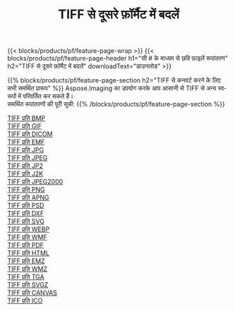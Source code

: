 ﻿---
title: TIFF से दूसरे फ़ॉर्मैट में बदलें 
weight: 3920
url: /hi/java/conversion/from/tiff 
lang: hi
langdirlevel: 2
locales: zh-hans,ja,it,ru,de,es,fr,nl,id,lt,pl,pt,vi,tr,ko,zh-hant,ar,hi,th,sv,cs,uk,he
description: Aspose.Imaging का उपयोग करके आप आसानी से TIFF से अन्य स्वरूपों में परिवर्तित कर सकते हैं
---

{{< blocks/products/pf/feature-page-wrap >}}
{{< blocks/products/pf/feature-page-header h1="सी # के माध्यम से छवि फ़ाइलें रूपांतरण" h2="TIFF से दूसरे फ़ॉर्मैट में बदलें" downloadText="डाउनलोड" >}}


{{% blocks/products/pf/feature-page-section  h2="TIFF से कनवर्ट करने के लिए सभी समर्थित प्रारूप" %}}
Aspose.Imaging का उपयोग करके आप आसानी से TIFF से अन्य स्वरूपों में परिवर्तित कर सकते हैं।
<br/>
समर्थित रूपांतरणों की पूरी सूची:
{{% /blocks/products/pf/feature-page-section %}}
<div class="container-fluid productfamilypage bg-gray">
    <div class="convertypes bg-gray agp-content section">
        <div class="container">
		<div class="row other-converters">
		    <div class='col-md-2 other-converter remove-lp remove-rp'><a href="/imaging/hi/java/conversion/tiff-to-bmp" >TIFF प्रति BMP</a></div><div class='col-md-2 other-converter remove-lp remove-rp'><a href="/imaging/hi/java/conversion/tiff-to-gif" >TIFF प्रति GIF</a></div><div class='col-md-2 other-converter remove-lp remove-rp'><a href="/imaging/hi/java/conversion/tiff-to-dicom" >TIFF प्रति DICOM</a></div><div class='col-md-2 other-converter remove-lp remove-rp'><a href="/imaging/hi/java/conversion/tiff-to-emf" >TIFF प्रति EMF</a></div><div class='col-md-2 other-converter remove-lp remove-rp'><a href="/imaging/hi/java/conversion/tiff-to-jpg" >TIFF प्रति JPG</a></div><div class='col-md-2 other-converter remove-lp remove-rp'><a href="/imaging/hi/java/conversion/tiff-to-jpeg" >TIFF प्रति JPEG</a></div><div class='col-md-2 other-converter remove-lp remove-rp'><a href="/imaging/hi/java/conversion/tiff-to-jp2" >TIFF प्रति JP2</a></div><div class='col-md-2 other-converter remove-lp remove-rp'><a href="/imaging/hi/java/conversion/tiff-to-j2k" >TIFF प्रति J2K</a></div><div class='col-md-2 other-converter remove-lp remove-rp'><a href="/imaging/hi/java/conversion/tiff-to-jpeg2000" >TIFF प्रति JPEG2000</a></div><div class='col-md-2 other-converter remove-lp remove-rp'><a href="/imaging/hi/java/conversion/tiff-to-png" >TIFF प्रति PNG</a></div><div class='col-md-2 other-converter remove-lp remove-rp'><a href="/imaging/hi/java/conversion/tiff-to-apng" >TIFF प्रति APNG</a></div><div class='col-md-2 other-converter remove-lp remove-rp'><a href="/imaging/hi/java/conversion/tiff-to-psd" >TIFF प्रति PSD</a></div><div class='col-md-2 other-converter remove-lp remove-rp'><a href="/imaging/hi/java/conversion/tiff-to-dxf" >TIFF प्रति DXF</a></div><div class='col-md-2 other-converter remove-lp remove-rp'><a href="/imaging/hi/java/conversion/tiff-to-svg" >TIFF प्रति SVG</a></div><div class='col-md-2 other-converter remove-lp remove-rp'><a href="/imaging/hi/java/conversion/tiff-to-webp" >TIFF प्रति WEBP</a></div><div class='col-md-2 other-converter remove-lp remove-rp'><a href="/imaging/hi/java/conversion/tiff-to-wmf" >TIFF प्रति WMF</a></div><div class='col-md-2 other-converter remove-lp remove-rp'><a href="/imaging/hi/java/conversion/tiff-to-pdf" >TIFF प्रति PDF</a></div><div class='col-md-2 other-converter remove-lp remove-rp'><a href="/imaging/hi/java/conversion/tiff-to-html" >TIFF प्रति HTML</a></div><div class='col-md-2 other-converter remove-lp remove-rp'><a href="/imaging/hi/java/conversion/tiff-to-emz" >TIFF प्रति EMZ</a></div><div class='col-md-2 other-converter remove-lp remove-rp'><a href="/imaging/hi/java/conversion/tiff-to-wmz" >TIFF प्रति WMZ</a></div><div class='col-md-2 other-converter remove-lp remove-rp'><a href="/imaging/hi/java/conversion/tiff-to-tga" >TIFF प्रति TGA</a></div><div class='col-md-2 other-converter remove-lp remove-rp'><a href="/imaging/hi/java/conversion/tiff-to-svgz" >TIFF प्रति SVGZ</a></div><div class='col-md-2 other-converter remove-lp remove-rp'><a href="/imaging/hi/java/conversion/tiff-to-canvas" >TIFF प्रति CANVAS</a></div><div class='col-md-2 other-converter remove-lp remove-rp'><a href="/imaging/hi/java/conversion/tiff-to-ico" >TIFF प्रति ICO</a></div>
                </div>
        </div>
    </div>
</div>
<br/>

